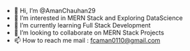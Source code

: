 - 👋 Hi, I’m @AmanChauhan29
- 👀 I’m interested in MERN Stack and Exploring DataScience
- 🌱 I’m currently learning Full Stack Development
- 💞️ I’m looking to collaborate on MERN Stack Projects
- 📫 How to reach me mail : fcaman0110@gmail.com

<!---
AmanChauhan29/AmanChauhan29 is a ✨ special ✨ repository because its `README.md` (this file) appears on your GitHub profile.
You can click the Preview link to take a look at your changes.
--->
